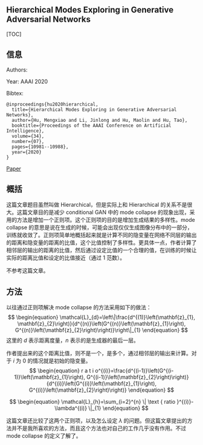 ## Hierarchical Modes Exploring in Generative Adversarial Networks

[TOC]

## 信息

Authors:

Year: AAAI 2020

Bibtex:

```
@inproceedings{hu2020hierarchical,
  title={Hierarchical Modes Exploring in Generative Adversarial Networks},
  author={Hu, Mengxiao and Li, Jinlong and Hu, Maolin and Hu, Tao},
  booktitle={Proceedings of the AAAI Conference on Artificial Intelligence},
  volume={34},
  number={07},
  pages={10981--10988},
  year={2020}
}
```

[Paper](file:///Users/xieyutong/Documents/Research/PaperReading/Papers/hierarchical-modes-exploring-in-generative-adversarial-networks.pdf)



## 概括

这篇文章题目虽然叫做 Hierarchical，但是实际上和 Hierarchical 的关系不是很大。这篇文章目的是减少 conditional GAN 中的 mode collapse 的现象出现，采用的方法是增加一个正则项。这个正则项的目的是增加生成结果的多样性。mode collapse 的意思是说在生成的时候，可能会出现仅仅生成图像分布中的一部分，训练就收敛了。正则项简单地概括起来就是计算不同的隐变量在网络不同层的输出的距离和隐变量的距离的比值，这个比值控制了多样性。更具体一点，作者计算了相邻层的输出的距离的比值，然后通过设定比值的一个合理的值，在训练的时候让实际的距离比值和设定的比值接近（通过 1 范数）。

不参考这篇文章。



## 方法

以往通过正则项解决 mode collapse 的方法采用如下的做法：
$$
\begin{equation}
\mathcal{L}_{d}=\left\|\frac{d^{(1)}\left(\mathbf{z}_{1}, \mathbf{z}_{2}\right)}{d^{(n)}\left(G^{(n)}\left(\mathbf{z}_{1}\right), G^{(n)}\left(\mathbf{z}_{2}\right)\right)}\right\|_{1}
\end{equation}
$$
这里的 $d$ 表示距离度量，$n$ 表示的是生成器的最后一层。

作者提出来的这个距离比值，则不是一个，是多个，通过相邻层的输出来计算。对于 $i$ 为 0 的情况就是初始的隐变量。 
$$
\begin{equation}
r a t i o^{(i)}=\frac{d^{(i-1)}\left(G^{(i-1)}\left(\mathbf{z}_{1}\right), G^{(i-1)}\left(\mathbf{z}_{2}\right)\right)}{d^{(i)}\left(G^{(i)}\left(\mathbf{z}_{1}\right), G^{(i)}\left(\mathbf{z}_{2}\right)\right)}
\end{equation}
$$

$$
\begin{equation}
\mathcal{L}_{h}=\sum_{i=2}^{n} \| \text { ratio }^{(i)}-\lambda^{(i)} \|_{1}
\end{equation}
$$

这篇文章还比较了这两个正则项，以及怎么设定 $\lambda$ 的问题。但这篇文章提出的方法并不是我所喜欢的方法，而且这个方法也对自己的工作几乎没有作用。不过 mode collapse 的定义了解了。